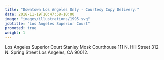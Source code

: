 ```yaml
---
title: "Downtown Los Angeles Only - Courtesy Copy Delivery."
date: 2018-11-19T10:47:58+10:00
image: "images/illustrations/1995.svg"
jobtitle: "Los Angeles Superior Court"
promoted: true
weight: 1
---
```


Los Angeles Superior Court Stanley Mosk Courthouse
111 N. Hill Street 312 N. Spring Street Los Angeles, CA 90012.
